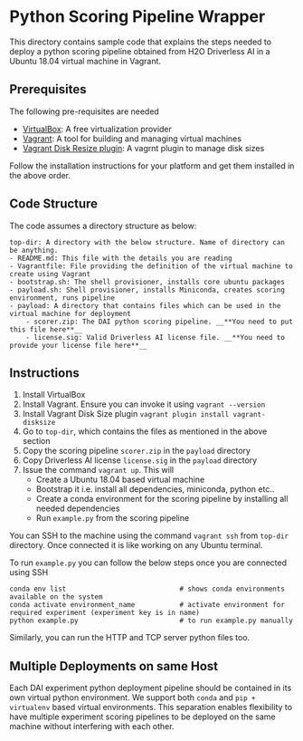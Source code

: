 Python Scoring Pipeline Wrapper
===============================

This directory contains sample code that explains the steps needed to deploy a python scoring pipeline
obtained from H2O Driverless AI in a Ubuntu 18.04 virtual machine in Vagrant.


Prerequisites
-------------

The following pre-requisites are needed
- [VirtualBox](https://www.virtualbox.org/): A free virtualization provider
- [Vagrant](https://www.vagrantup.com/): A tool for building and managing virtual machines
- [Vagrant Disk Resize plugin](https://github.com/sprotheroe/vagrant-disksize): A vagrnt plugin to manage disk sizes

Follow the installation instructions for your platform and get them installed in the above order.


Code Structure
--------------

The code assumes a directory structure as below:

```
top-dir: A directory with the below structure. Name of directory can be anything.
- README.md: This file with the details you are reading
- Vagrantfile: File providing the definition of the virtual machine to create using Vagrant
- bootstrap.sh: The shell provisioner, installs core ubuntu packages
- payload.sh: Shell provisioner, installs Miniconda, creates scoring environment, runs pipeline  
- payload: A directory that contains files which can be used in the virtual machine for deployment
    - scorer.zip: The DAI python scoring pipeline. __**You need to put this file here**__
    - license.sig: Valid Driverless AI license file. __**You need to provide your license file here**__
```

Instructions
------------

1. Install VirtualBox
2. Install Vagrant. Ensure you can invoke it using `vagrant --version`
2. Install Vagrant Disk Size plugin `vagrant plugin install vagrant-disksize`
3. Go to `top-dir`, which contains the files as mentioned in the above section
4. Copy the scoring pipeline `scorer.zip` in the `payload` directory
5. Copy Driverless AI license `license.sig` in the `payload` directory
6. Issue the command `vagrant up`. This will
    - Create a Ubuntu 18.04 based virtual machine
    - Bootstrap it i.e. install all dependencies, miniconda, python etc..
    - Create a conda environment for the scoring pipeline by installing all needed dependencies
    - Run `example.py` from the scoring pipeline

You can SSH to the machine using the command `vagrant ssh` from `top-dir` directory. Once connected it is like
working on any Ubuntu terminal.

To run `example.py` you can follow the below steps once you are connected using SSH

```
conda env list                            # shows conda environments available on the system
conda activate environment_name           # activate environment for required experiment (experiment key is in name)
python example.py                         # to run example.py manually
```

Similarly, you can run the HTTP and TCP server python files too.

Multiple Deployments on same Host
---------------------------------

Each DAI experiment python deployment pipeline should be contained in its own virtual python environment.
We support both `conda` and `pip + virtualenv` based virtual environments. This separation enables flexibility
to have multiple experiment scoring pipelines to be deployed on the same machine without interfering with
each other.






